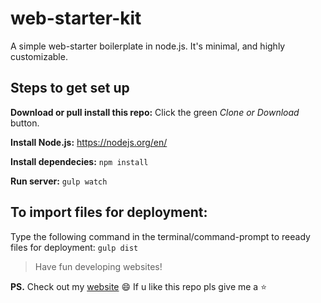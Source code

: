 # web-starter-kit
A simple web-starter boilerplate in node.js. It's minimal, and highly customizable.

## Steps to get set up

**Download or pull install this repo:** Click the green *Clone or Download* button.

**Install Node.js:** https://nodejs.org/en/

**Install dependecies:** `npm install`

**Run server:** `gulp watch`

## To import files for deployment: 

Type the following command in the terminal/command-prompt to reeady files for deployment: `gulp dist`

> Have fun developing websites!

**PS.** Check out my [website](http://www.kinshukghildial.com/) :smile:
        If u like this repo pls give me a :star:
